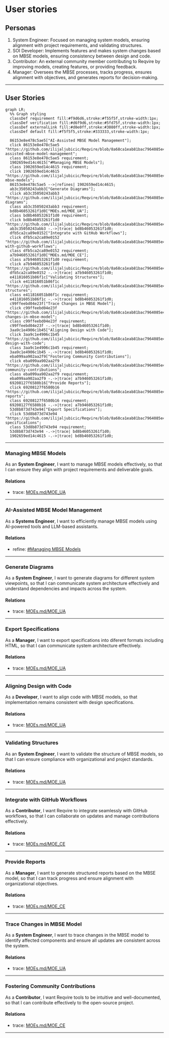 # User stories

## Personas
1. System Engineer: Focused on managing system models, ensuring alignment with project requirements, and validating structures.  
2. SOI Developer: Implements features and makes system changes based on MBSE models, ensuring consistency between design and code.  
3. Contributor: An external community member contributing to Reqvire by improving models, creating features, or providing feedback.  
4. Manager: Oversees the MBSE processes, tracks progress, ensures alignment with objectives, and generates reports for decision-making.  

---

## User Stories
```mermaid
graph LR;
  %% Graph styling
  classDef requirement fill:#f9d6d6,stroke:#f55f5f,stroke-width:1px;
  classDef verification fill:#d6f9d6,stroke:#5fd75f,stroke-width:1px;
  classDef externalLink fill:#d0e0ff,stroke:#3080ff,stroke-width:1px;
  classDef default fill:#f5f5f5,stroke:#333333,stroke-width:1px;

  86153e8e478c5ae5["AI-Assisted MBSE Model Management"];
  click 86153e8e478c5ae5 "https://github.com/ilijaljubicic/Reqvire/blob/8a68ca1eab81bac7964085e47777a0a92447c6a5/specifications/UserStories.md#ai-assisted-mbse-model-management";
  class 86153e8e478c5ae5 requirement;
  1902659ed14c4615["#Managing MBSE Models"];
  class 1902659ed14c4615 requirement;
  click 1902659ed14c4615 "https://github.com/ilijaljubicic/Reqvire/blob/8a68ca1eab81bac7964085e47777a0a92447c6a5/specifications/UserStories.md#managing-mbse-models";
  86153e8e478c5ae5 -->|refines| 1902659ed14c4615;
  ab3c35050243abb3["Generate Diagrams"];
  click ab3c35050243abb3 "https://github.com/ilijaljubicic/Reqvire/blob/8a68ca1eab81bac7964085e47777a0a92447c6a5/specifications/UserStories.md#generate-diagrams";
  class ab3c35050243abb3 requirement;
  bd8b46053261f1d0["MOEs.md/MOE_UA"];
  class bd8b46053261f1d0 requirement;
  click bd8b46053261f1d0 "https://github.com/ilijaljubicic/Reqvire/blob/8a68ca1eab81bac7964085e47777a0a92447c6a5/specifications/MOEs.md#moe_ua";
  ab3c35050243abb3 -.->|trace| bd8b46053261f1d0;
  dfb5ca2ca89e0152["Integrate with GitHub Workflows"];
  click dfb5ca2ca89e0152 "https://github.com/ilijaljubicic/Reqvire/blob/8a68ca1eab81bac7964085e47777a0a92447c6a5/specifications/UserStories.md#integrate-with-github-workflows";
  class dfb5ca2ca89e0152 requirement;
  a7b946053261f1d0["MOEs.md/MOE_CE"];
  class a7b946053261f1d0 requirement;
  click a7b946053261f1d0 "https://github.com/ilijaljubicic/Reqvire/blob/8a68ca1eab81bac7964085e47777a0a92447c6a5/specifications/MOEs.md#moe_ce";
  dfb5ca2ca89e0152 -.->|trace| a7b946053261f1d0;
  e411816051b86f1c["Validating Structures"];
  click e411816051b86f1c "https://github.com/ilijaljubicic/Reqvire/blob/8a68ca1eab81bac7964085e47777a0a92447c6a5/specifications/UserStories.md#validating-structures";
  class e411816051b86f1c requirement;
  e411816051b86f1c -.->|trace| bd8b46053261f1d0;
  c99ffeebd04e23f["Trace Changes in MBSE Model"];
  click c99ffeebd04e23f "https://github.com/ilijaljubicic/Reqvire/blob/8a68ca1eab81bac7964085e47777a0a92447c6a5/specifications/UserStories.md#trace-changes-in-mbse-model";
  class c99ffeebd04e23f requirement;
  c99ffeebd04e23f -.->|trace| bd8b46053261f1d0;
  3aa9c1e4906c1b45["Aligning Design with Code"];
  click 3aa9c1e4906c1b45 "https://github.com/ilijaljubicic/Reqvire/blob/8a68ca1eab81bac7964085e47777a0a92447c6a5/specifications/UserStories.md#aligning-design-with-code";
  class 3aa9c1e4906c1b45 requirement;
  3aa9c1e4906c1b45 -.->|trace| bd8b46053261f1d0;
  eba099aa902aa2f9["Fostering Community Contributions"];
  click eba099aa902aa2f9 "https://github.com/ilijaljubicic/Reqvire/blob/8a68ca1eab81bac7964085e47777a0a92447c6a5/specifications/UserStories.md#fostering-community-contributions";
  class eba099aa902aa2f9 requirement;
  eba099aa902aa2f9 -.->|trace| a7b946053261f1d0;
  69208127f6580b16["Provide Reports"];
  click 69208127f6580b16 "https://github.com/ilijaljubicic/Reqvire/blob/8a68ca1eab81bac7964085e47777a0a92447c6a5/specifications/UserStories.md#provide-reports";
  class 69208127f6580b16 requirement;
  69208127f6580b16 -.->|trace| a7b946053261f1d0;
  53d8b873d743e94["Export Specifications"];
  click 53d8b873d743e94 "https://github.com/ilijaljubicic/Reqvire/blob/8a68ca1eab81bac7964085e47777a0a92447c6a5/specifications/UserStories.md#export-specifications";
  class 53d8b873d743e94 requirement;
  53d8b873d743e94 -.->|trace| bd8b46053261f1d0;
  1902659ed14c4615 -.->|trace| bd8b46053261f1d0;
```

---

### Managing MBSE Models

As an **System Engineer**, I want to manage MBSE models effectively, so that I can ensure they align with project requirements and deliverable goals.

#### Relations
  * trace: [MOEs.md/MOE_UA](MOEs.md#moe_ua)

---

### AI-Assisted MBSE Model Management

As a **Systems Engineer**, I want to efficiently manage MBSE models using AI-powered tools and LLM-based assistants.

#### Relations
  * refine: [#Managing MBSE Models](#managing-mbse-models)

---

### Generate Diagrams
As a **System Engineer**, I want to generate diagrams for different system viewpoints, so that I can communicate system architecture effectively and understand dependencies and impacts across the system.

#### Relations
  * trace: [MOEs.md/MOE_UA](MOEs.md#moe_ua)

---

### Export Specifications
As a **Manager**, I want to export specifications into diferent formats including HTML, so that I can communicate system architecture effectively.

#### Relations
  * trace: [MOEs.md/MOE_UA](MOEs.md#moe_ua)

---

### Aligning Design with Code
As a **Developer**, I want to align code with MBSE models, so that implementation remains consistent with design specifications.

#### Relations
  * trace: [MOEs.md/MOE_UA](MOEs.md#moe_ua)

---

### Validating Structures
As an **System Engineer**, I want to validate the structure of MBSE models, so that I can ensure compliance with organizational and project standards.

#### Relations
  * trace: [MOEs.md/MOE_UA](MOEs.md#moe_ua)

---

### Integrate with GitHub Workflows
As a **Contributor**, I want Reqvire to integrate seamlessly with GitHub workflows, so that I can collaborate on updates and manage contributions effectively.

#### Relations
  * trace: [MOEs.md/MOE_CE](MOEs.md#moe_ce)

---

### Provide Reports
As a **Manager**, I want to generate structured reports based on the MBSE model, so that I can track progress and ensure alignment with organizational objectives.

#### Relations
  * trace: [MOEs.md/MOE_CE](MOEs.md#moe_ce)

---

### Trace Changes in MBSE Model
As a **System Engineer**, I want to trace changes in the MBSE model to identify affected components and ensure all updates are consistent across the system.

#### Relations
  * trace: [MOEs.md/MOE_UA](MOEs.md#moe_ua)

---

### Fostering Community Contributions
As a **Contributor**, I want Reqvire tools to be intuitive and well-documented, so that I can contribute effectively to the open-source project.

#### Relations
  * trace: [MOEs.md/MOE_CE](MOEs.md#moe_ce)

---